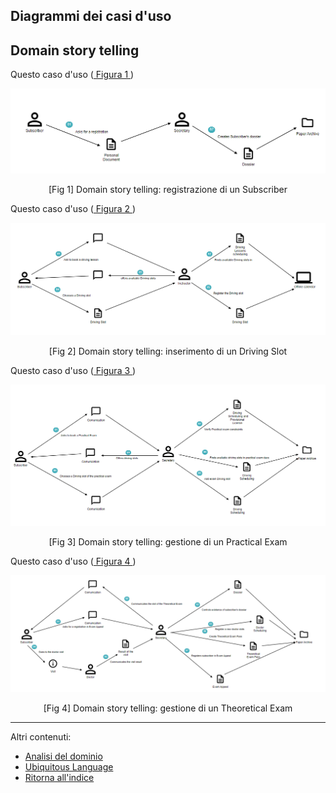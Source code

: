 

## Diagrammi dei casi d'uso

## Domain story telling

Questo caso d'uso (<a href="#fig1"> Figura 1 </a>)
<div align="center">
      <img src="img/RegisterSubscriber.png" alt="
      domain story telling registrazione subscriber" >
      <p align="center" id="fig1">[Fig 1] Domain story telling: registrazione di un Subscriber</p>
</div>

Questo caso d'uso (<a href="#fig2"> Figura 2 </a>)
<div align="center">
      <img src="img/RegisterDrivingSlot.png" alt="
      domain story telling registrazione driving slot" >
      <p align="center" id="fig2">[Fig 2] Domain story telling: inserimento di un Driving Slot</p>
</div>

Questo caso d'uso (<a href="#fig3"> Figura 3 </a>)
<div align="center">
      <img src="img/PracticalExam.png" alt="
      domain story telling Practical Exam" >
      <p align="center" id="fig3">[Fig 3] Domain story telling: gestione di un Practical Exam</p>
</div>

Questo caso d'uso (<a href="#fig4"> Figura 4 </a>)
<div align="center">
      <img src="img/TheoreticalExam.png" alt="
      domain story telling Theoretical Exam" >
      <p align="center" id="fig4">[Fig 4] Domain story telling: gestione di un Theoretical Exam</p>
</div>


---
Altri contenuti:
- [Analisi del dominio](AnalisiDominio.md)
- [Ubiquitous Language](UbiquitousLanguage.md)
- [Ritorna all'indice](../../index.md)